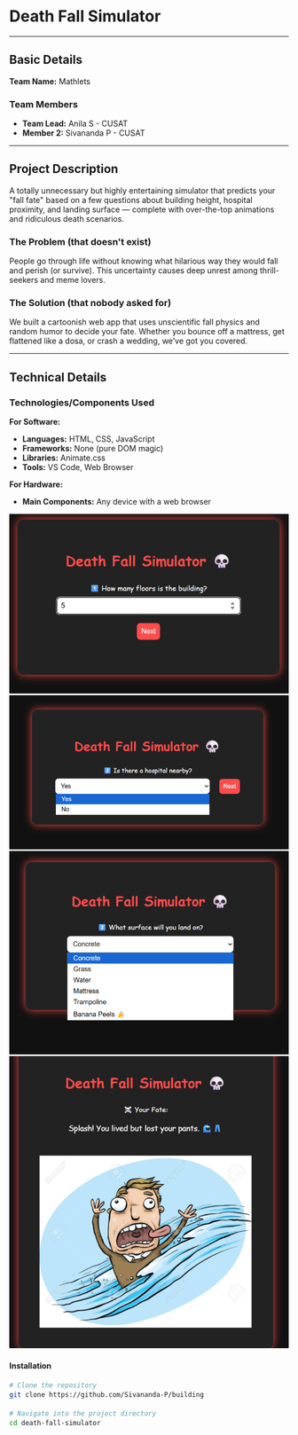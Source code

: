 # Death Fall Simulator

---

## Basic Details

**Team Name:** Mathlets

### Team Members

* **Team Lead:** Anila S - CUSAT
* **Member 2:** Sivananda P - CUSAT

---

## Project Description

A totally unnecessary but highly entertaining simulator that predicts your "fall fate" based on a few questions about building height, hospital proximity, and landing surface — complete with over-the-top animations and ridiculous death scenarios.

### The Problem (that doesn't exist)

People go through life without knowing what hilarious way they would fall and perish (or survive). This uncertainty causes deep unrest among thrill-seekers and meme lovers.

### The Solution (that nobody asked for)

We built a cartoonish web app that uses unscientific fall physics and random humor to decide your fate. Whether you bounce off a mattress, get flattened like a dosa, or crash a wedding, we’ve got you covered.

---

## Technical Details

### Technologies/Components Used

**For Software:**
* **Languages:** HTML, CSS, JavaScript
* **Frameworks:** None (pure DOM magic)
* **Libraries:** Animate.css
* **Tools:** VS Code, Web Browser

**For Hardware:**
* **Main Components:** Any device with a web browser

![Screenshot1](https://github.com/Sivananda-P/building/blob/master/Screenshot%202025-08-09%20034113.png)
![Screenshot2](https://github.com/Sivananda-P/building/blob/master/Screenshot%202025-08-09%20034128.png?raw=true)
![Screenshot3](https://github.com/Sivananda-P/building/blob/master/Screenshot%202025-08-09%20034203.png?raw=true)
![Screenshot4](https://github.com/Sivananda-P/building/blob/master/Screenshot%202025-08-09%20034238.png?raw=true)

#### Installation
```bash
# Clone the repository
git clone https://github.com/Sivananda-P/building

# Navigate into the project directory
cd death-fall-simulator
